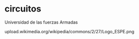 # circuitos
Universidad de las fuerzas Armadas

upload.wikimedia.org/wikipedia/commons/2/27/Logo_ESPE.png
